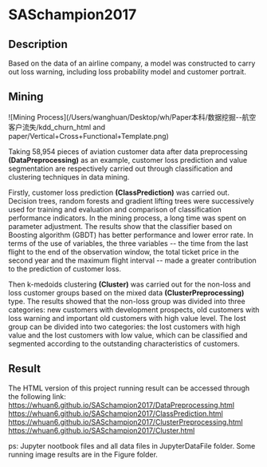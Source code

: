 # SASchampion2017

## Description
Based on the data of an airline company, a model was constructed to carry out loss warning, including loss probability model and customer portrait.

## Mining 
![Mining Process](/Users/wanghuan/Desktop/wh/Paper本科/数据挖掘--航空客户流失/kdd_churn_html and paper/Vertical+Cross+Functional+Template.png)

Taking 58,954 pieces of aviation customer data after data preprocessing **(DataPreprocessing)** as an example, customer loss prediction and value segmentation are respectively carried out through classification and clustering techniques in data mining.

Firstly, customer loss prediction **(ClassPrediction)** was carried out. Decision trees, random forests and gradient lifting trees were successively used for training and evaluation and comparison of classification performance indicators. In the mining process, a long time was spent on parameter adjustment. The results show that the classifier based on Boosting algorithm (GBDT) has better performance and lower error rate. In terms of the use of variables, the three variables -- the time from the last flight to the end of the observation window, the total ticket price in the second year and the maximum flight interval -- made a greater contribution to the prediction of customer loss.

Then k-medoids clustering **(Cluster)** was carried out for the non-loss and loss customer groups based on the mixed data **(ClusterPreprocessing)** type. The results showed that the non-loss group was divided into three categories: new customers with development prospects, old customers with loss warning and important old customers with high value level. The lost group can be divided into two categories: the lost customers with high value and the lost customers with low value, which can be classified and segmented according to the outstanding characteristics of customers.

## Result
The HTML version of this project running result can be accessed through the following link:
<https://whuan6.github.io/SASchampion2017/DataPreprocessing.html>
<https://whuan6.github.io/SASchampion2017/ClassPrediction.html>
<https://whuan6.github.io/SASchampion2017/ClusterPreprocessing.html>
<https://whuan6.github.io/SASchampion2017/Cluster.html>

ps: 
Jupyter nootbook files and all data files in JupyterDataFile folder. Some running image results are in the Figure folder.
